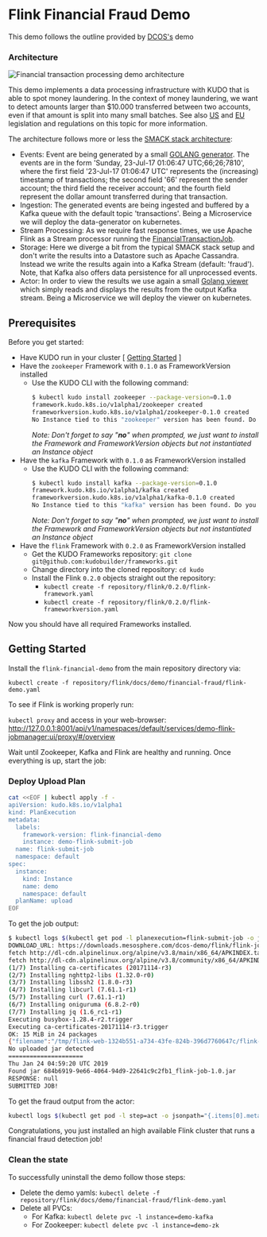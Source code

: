 # Flink Financial Fraud Demo

This demo follows the outline provided by [DCOS's](https://github.com/dcos/demos/tree/master/flink-k8s/1.11) demo

### Architecture

![Financial transaction processing demo architecture](https://github.com/dcos/demos/raw/master/flink-k8s/1.11/img/kafka-flink-arch.png)

This demo implements a data processing infrastructure with KUDO that is able to spot money laundering. In the context of money laundering, we  want to detect amounts larger than $10.000 transferred between two accounts, even if that amount is split into many small batches.  See also [US](https://www.fincen.gov/history-anti-money-laundering-laws) and [EU](http://eur-lex.europa.eu/legal-content/EN/TXT/?uri=CELEX%3A32015L0849) legislation and regulations on this topic for more information.

The architecture follows more or less the [SMACK stack architecture](https://mesosphere.com/blog/smack-stack-new-lamp-stack/):
- Events: Event are being generated by a small [GOLANG generator](https://github.com/dcos/demos/blob/master/flink/1.11/generator/generator.go). The events are in the form 'Sunday, 23-Jul-17 01:06:47 UTC;66;26;7810', where the first field '23-Jul-17 01:06:47 UTC' represents the (increasing) timestamp of transactions; the second field '66' represent the sender account; the third field the receiver account; and the fourth field represent the dollar amount transferred during that transaction.
- Ingestion: The generated events are being ingested and buffered by a Kafka queue with the default topic 'transactions'. Being a Microservice we will deploy the data-generator on kubernetes.
- Stream Processing: As we require fast response times, we use Apache Flink as a Stream processor running the [FinancialTransactionJob](https://github.com/dcos/demos/tree/master/flink/1.10/flink-job/src/main/java/io/dcos).
- Storage: Here we diverge a bit from the typical SMACK stack setup and don't write the results into a Datastore such as Apache Cassandra. Instead we write the results again into a Kafka Stream (default: 'fraud'). Note, that Kafka also offers data persistence for all unprocessed events.
- Actor: In order to view the results we use again a small [Golang viewer](https://github.com/dcos/demos/blob/master/flink/1.11/actor/actor_viewer.go) which simply reads and displays the results from the output Kafka stream. Being a Microservice we will deploy the viewer on kubernetes.

## Prerequisites

Before you get started:

- Have KUDO run in your cluster [ [Getting Started](https://kudo.dev/docs/getting-started/) ]
- Have the `zookeeper` Framework with `0.1.0` as FrameworkVersion installed 
    - Use the KUDO CLI with the following command:
        ```bash
        $ kubectl kudo install zookeeper --package-version=0.1.0
        framework.kudo.k8s.io/v1alpha1/zookeeper created
        frameworkversion.kudo.k8s.io/v1alpha1/zookeeper-0.1.0 created
        No Instance tied to this "zookeeper" version has been found. Do you want to create one? (Yes/no) no

        ```
        *Note: Don't forget to say "**no**" when prompted, we just want to install the Framework and FrameworkVersion objects but not instantiated an Instance object*
- Have the `kafka` Framework with `0.1.0` as FrameworkVersion installed 
    - Use the KUDO CLI with the following command:
        ```bash
        $ kubectl kudo install kafka --package-version=0.1.0
        framework.kudo.k8s.io/v1alpha1/kafka created
        frameworkversion.kudo.k8s.io/v1alpha1/kafka-0.1.0 created
        No Instance tied to this "kafka" version has been found. Do you want to create one? (Yes/no) no

        ```
        *Note: Don't forget to say "**no**" when prompted, we just want to install the Framework and FrameworkVersion objects but not instantiated an Instance object*
- Have the `flink` Framework with `0.2.0` as FrameworkVersion installed 
    - Get the KUDO Frameworks repository: `git clone git@github.com:kudobuilder/frameworks.git`
    - Change directory into the cloned repository: `cd kudo`
    - Install the Flink `0.2.0` objects straight out the repository:
        - `kubectl create -f repository/flink/0.2.0/flink-framework.yaml`
        - `kubectl create -f repository/flink/0.2.0/flink-frameworkversion.yaml`
        
Now you should have all required Frameworks installed.

## Getting Started

Install the `flink-financial-demo` from the main repository directory via:

`kubectl create -f repository/flink/docs/demo/financial-fraud/flink-demo.yaml`

To see if Flink is working properly run:

`kubectl proxy` and access in your web-browser: http://127.0.0.1:8001/api/v1/namespaces/default/services/demo-flink-jobmanager:ui/proxy/#/overview

Wait until Zookeeper, Kafka and Flink are healthy and running.
Once everything is up, start the job:

### Deploy Upload Plan

```bash
cat <<EOF | kubectl apply -f -
apiVersion: kudo.k8s.io/v1alpha1
kind: PlanExecution
metadata:
  labels:
    framework-version: flink-financial-demo
    instance: demo-flink-submit-job
  name: flink-submit-job
  namespace: default
spec:
  instance:
    kind: Instance
    name: demo
    namespace: default
  planName: upload
EOF
```

To get the job output:

```bash
$ kubectl logs $(kubectl get pod -l planexecution=flink-submit-job -o jsonpath="{.items[0].metadata.name}")
DOWNLOAD_URL: https://downloads.mesosphere.com/dcos-demo/flink/flink-job-1.0.jar FILE: flink-job-1.0.jar JOBMANAGER: demo-flink-jobmanager
fetch http://dl-cdn.alpinelinux.org/alpine/v3.8/main/x86_64/APKINDEX.tar.gz
fetch http://dl-cdn.alpinelinux.org/alpine/v3.8/community/x86_64/APKINDEX.tar.gz
(1/7) Installing ca-certificates (20171114-r3)
(2/7) Installing nghttp2-libs (1.32.0-r0)
(3/7) Installing libssh2 (1.8.0-r3)
(4/7) Installing libcurl (7.61.1-r1)
(5/7) Installing curl (7.61.1-r1)
(6/7) Installing oniguruma (6.8.2-r0)
(7/7) Installing jq (1.6_rc1-r1)
Executing busybox-1.28.4-r2.trigger
Executing ca-certificates-20171114-r3.trigger
OK: 15 MiB in 24 packages
{"filename":"/tmp/flink-web-1324b551-a734-43fe-824b-396d7760647c/flink-web-upload/684b6919-9e66-4064-94d9-22641c9c2fb1_flink-job-1.0.jar","status":"success"}Thu Jan 24 04:59:15 UTC 2019
No uploaded jar detected
=====================
Thu Jan 24 04:59:20 UTC 2019
Found jar 684b6919-9e66-4064-94d9-22641c9c2fb1_flink-job-1.0.jar
RESPONSE: null
SUBMITTED JOB!
```

To get the fraud output from the actor:

```bash
kubectl logs $(kubectl get pod -l step=act -o jsonpath="{.items[0].metadata.name}")
```

Congratulations, you just installed an high available Flink cluster that runs a financial fraud detection job!

### Clean the state

To successfully uninstall the demo follow those steps:

- Delete the demo yamls: `kubectl delete -f repository/flink/docs/demo/financial-fraud/flink-demo.yaml `
- Delete all PVCs:
    - For Kafka: `kubectl delete pvc -l instance=demo-kafka`
    - For Zookeeper: `kubectl delete pvc -l instance=demo-zk`